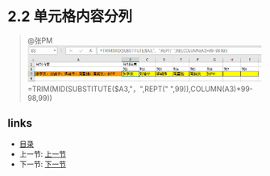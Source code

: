 # 2.2 单元格内容分列

> @张PM  
![](images/2.2.1.jpg)
	=TRIM(MID(SUBSTITUTE($A3,"，",REPT(" ",99)),COLUMN(A3)*99-98,99))
 
## links
  * [目录](<preface.md>)
  * 上一节: [上一节](<02.1.md>)
  * 下一节: [下一节](<02.3.md>)
